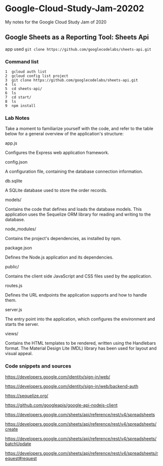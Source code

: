 # Google-Cloud-Study-Jam-20202
My notes for the Google Cloud Study Jam of 2020


## Google Sheets as a Reporting Tool: Sheets Api

app used `git clone https://github.com/googlecodelabs/sheets-api.git`


### Command list

    1  gcloud auth list
    2  gcloud config list project
    3  git clone https://github.com/googlecodelabs/sheets-api.git
    4  ls
    5  cd sheets-api/
    6  ls
    7  cd start/
    8  ls
    9  npm install


### Lab Notes

Take a moment to familiarize yourself with the code, and refer to the table below for a general overview of the application's structure:

app.js

Configures the Express web application framework.

config.json

A configuration file, containing the database connection information.

db.sqlite

A SQLite database used to store the order records.

models/

Contains the code that defines and loads the database models. This application uses the Sequelize ORM library for reading and writing to the database.

node_modules/

Contains the project's dependencies, as installed by npm.

package.json

Defines the Node.js application and its dependencies.

public/

Contains the client side JavaScript and CSS files used by the application.

routes.js

Defines the URL endpoints the application supports and how to handle them.

server.js

The entry point into the application, which configures the environment and starts the server.

views/

Contains the HTML templates to be rendered, written using the Handlebars format. The Material Design Lite (MDL) library has been used for layout and visual appeal.

### Code snippets and sources

<https://developers.google.com/identity/sign-in/web/>

<https://developers.google.com/identity/sign-in/web/backend-auth>

https://sequelize.org/

https://github.com/googleapis/google-api-nodejs-client

https://developers.google.com/sheets/api/reference/rest/v4/spreadsheets

https://developers.google.com/sheets/api/reference/rest/v4/spreadsheets/create

https://developers.google.com/sheets/api/reference/rest/v4/spreadsheets/batchUpdate

https://developers.google.com/sheets/api/reference/rest/v4/spreadsheets/request#request